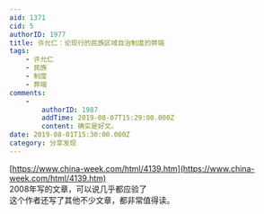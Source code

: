 ```yaml
---
aid: 1371
cid: 5
authorID: 1977
title: 许允仁：论现行的民族区域自治制度的弊端
tags:
    - 许允仁
    - 民族
    - 制度
    - 弊端
comments:
    -
        authorID: 1987
        addTime: 2019-08-07T15:29:00.000Z
        content: 确实是好文。
date: 2019-08-01T15:30:00.000Z
category: 分享发现
---
```


[https://www.china-week.com/html/4139.htm](https://www.china-week.com/html/4139.htm)  
2008年写的文章，可以说几乎都应验了  
这个作者还写了其他不少文章，都非常值得读。
